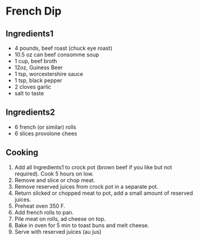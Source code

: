 # French Dip

## Ingredients1

* 4 pounds, beef roast (chuck eye roast)
* 10.5 oz can beef consomme soup
* 1 cup, beef broth
* 12oz, Guiness Beer
* 1 tsp, worcestershire sauce
* 1 tsp, black pepper
* 2 cloves garlic
* salt to taste

## Ingredients2
* 6 french (or similar) rolls
* 6 slices provolone chees

## Cooking
1. Add all Ingredients1 to crock pot (brown beef if you like but not required).  Cook 5 hours on low.
2. Remove and slice or chop meat.
3. Remove reserved juices from crock pot in a separate pot. 
4. Return slicked or chopped meat to pot, add a small amount of reserved juices.
5. Preheat oven 350 F.
6. Add french rolls to pan.
7. Pile meat on rolls, ad cheese on top.
8. Bake in oven for 5 min to toast buns and melt cheese.
9. Serve with reserved juices (au jus) 